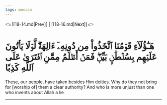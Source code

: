 ```yaml
---
tags: meccan
---
```


👈 [[18-14.md|Prev]] | [[18-16.md|Next]] 👉

# هَـٰٓؤُلَآءِ قَوۡمُنَا ٱتَّخَذُواْ مِن دُونِهِۦٓ ءَالِهَةٗۖ لَّوۡلَا يَأۡتُونَ عَلَيۡهِم بِسُلۡطَٰنِۭ بَيِّنٖۖ فَمَنۡ أَظۡلَمُ مِمَّنِ ٱفۡتَرَىٰ عَلَى ٱللَّهِ كَذِبٗا

These, our people, have taken besides Him deities. Why do they not bring for [worship of] them a clear authority? And who is more unjust than one who invents about Allah a lie

---

